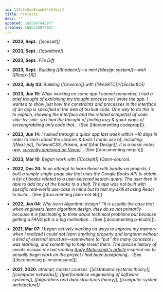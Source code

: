 ```yaml
---
id: 113c6c5np8cuub04vh4vvj4
title: Projects
desc: ''
updated: 1695987643977
created: 1686738074927
---
```


- **2023, Sept.**:
_[[seasalt]]_

- **2023, Sept.**:
_[[quadtree]]_

- **2023, Sept.**:
_File Diff_

- **2023, Sept.**:
_Building [[Rhodeon]]—a mini [[design system]]—with [[Radix-UI]]_

- **2023, July 03**:
_Building [[Cheereo]] with [[WebRTC]]/[[SocketIO]]_  

- **2023, Jun 19**:
_While working on some app I cannot remember, I had a brief thought of explaining my thought process as I wrote the app. I wanted to show just how the constraints and processes in the interface of an app is specified in the web of textual code. One way to do this is to explain, showing the interface and the related snippet(s) of code side-by-side, so I had the thought of finding lazy & quick ways of screengrabbing only code that..._ (See [[documenting codeprop]]).

- **2023, Jun 14**:
_I rushed through a quick app last week within ~10 days in order to learn about the libraries & tools I made use of, including; [[Next-js]], TailwindCSS, Prisma, and [[Ant Design]]. It is a basic notes app, [currently deployed on Vercel](https://netpin.vercel.app/)..._ (See [[documenting netpin]]).

- **2023, Mar 10**:
_Began work with [[Cockpit]] (Open-source)._

- **2022, Dec 20**:
_In an attempt to learn React with hands-on projects, I built a simple single-page site that uses the Google Books API to obtain a list of books related to a user-selected search-query. The user then is able to add any of the books to a shelf. The app was not built with specific real-world use-case in mind but to test my skill at using React to build..._ (See [[documenting plain-net-lib]]).

- **2022, Jan 04**:
_Why learn Algorithm design? “It is usually the case that when engineers learn algorithm design, they do so not primarily because it is fascinating to think about technical problems but because getting a FANG job is a big motivation..._ (See [[documenting p-knuth]]).

- **2021, Mar 07**:
_I began actively working on ways to improve my memory when I realized I could not learn anything properly and longterm without a kind of external structure—somewhere to "put" the many concepts I was learning, and something to help revisit them. The precise history of events escape me but reading <a href="https://andymatuschak.org/prompts/">Andy Matuschak's article</a> inspired me to actually begin work on the project I had been postponing..._ (See [[documenting p-mnemosyne]]).

- **2021, 2020**:
_attempt, master courses: [[distributed systems theory]], [[computer networks]], [[performance engineering of software systems]], [[algorithms and data structures theory]], [[computer system architecture]]_
